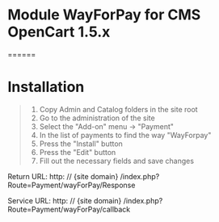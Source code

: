 # Module WayForPay for CMS OpenCart 1.5.x
======

# Installation

> 1. Copy Admin and Catalog folders in the site root
> 2. Go to the administration of the site
> 3. Select the "Add-on" menu -> "Payment"
> 4. In the list of payments to find the way "WayForpay"
> 5. Press the "Install" button
> 6. Press the "Edit" button
> 7. Fill out the necessary fields and save changes

Return URL: http: // {site domain} /index.php?Route=Payment/wayForPay/Response

Service URL: http: // {site domain} /index.php?Route=Payment/wayForPay/callback
